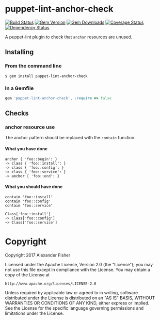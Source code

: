 puppet-lint-anchor-check
========================

[![Build Status](https://img.shields.io/travis/voxpupuli/puppet-lint-anchor-check.svg)](https://travis-ci.org/voxpupuli/puppet-lint-anchor-check)
[![Gem Version](https://img.shields.io/gem/v/puppet-lint-anchor-check.svg)](https://rubygems.org/gems/puppet-lint-anchor-check)
[![Gem Downloads](https://img.shields.io/gem/dt/puppet-lint-anchor-check.svg)](https://rubygems.org/gems/puppet-lint-anchor-check)
[![Coverage Status](https://coveralls.io/repos/github/voxpupuli/puppet-lint-anchor-check/badge.svg?branch=master)](https://coveralls.io/github/voxpupuli/puppet-lint-anchor-check?branch=master)
[![Dependency Status](https://gemnasium.com/badges/github.com/voxpupuli/puppet-lint-anchor-check.svg)](https://gemnasium.com/github.com/voxpupuli/puppet-lint-anchor-check)

A puppet-lint plugin to check that `anchor` resources are unused.

## Installing

### From the command line

```shell
$ gem install puppet-lint-anchor-check
```

### In a Gemfile

```ruby
gem 'puppet-lint-anchor-check', :require => false
```

## Checks

### anchor resource use

The anchor pattern should be replaced with the `contain` function.

#### What you have done

```puppet
anchor { 'foo::begin': }
-> class { 'foo::install': }
-> class { 'foo::config': }
~> class { 'foo::service': }
-> anchor { 'foo::end': }
```

#### What you should have done

```puppet
contain 'foo::install'
contain 'foo::config'
contain 'foo::service'

Class['foo::install']
-> Class['foo::config']
~> Class['foo::service']
```

# Copyright

Copyright 2017 Alexander Fisher

Licensed under the Apache License, Version 2.0 (the "License");
you may not use this file except in compliance with the License.
You may obtain a copy of the License at

    http://www.apache.org/licenses/LICENSE-2.0

Unless required by applicable law or agreed to in writing, software
distributed under the License is distributed on an "AS IS" BASIS,
WITHOUT WARRANTIES OR CONDITIONS OF ANY KIND, either express or implied.
See the License for the specific language governing permissions and
limitations under the License.
